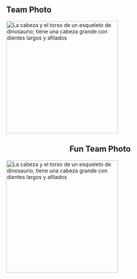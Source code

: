 
<h2> Team Photo </h2>
<img src="https://user-images.githubusercontent.com/114002457/193420635-2e781603-747a-4854-9c96-d5a9cf954f4b.jpg"
     alt="La cabeza y el torso de un esqueleto de dinosaurio;
           tiene una cabeza grande con dientes largos y afilados"
     width="300"
     height="300"
     title="Team Photo.">
    
<center> <h2> Fun Team Photo </h2> </center>

<img src="https://user-images.githubusercontent.com/114002457/193420878-14d92860-ddf7-47bc-a6b0-06efd567df08.jpg"
     alt="La cabeza y el torso de un esqueleto de dinosaurio;
           tiene una cabeza grande con dientes largos y afilados"
     width="300"
     height="300"
     title="Fun Team Photo">
